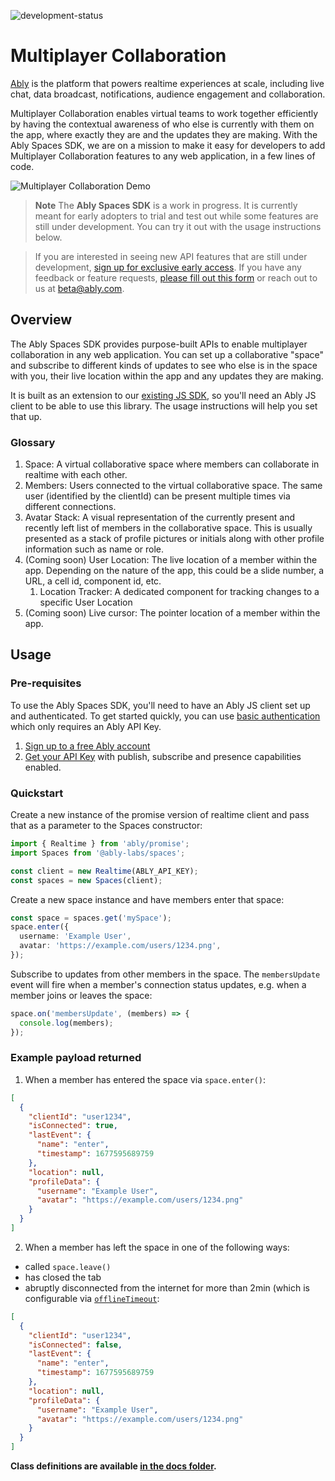 ![development-status](https://badgen.net/badge/development-status/alpha/yellow?icon=github)

# Multiplayer Collaboration

[Ably](https://ably.com/) is the platform that powers realtime experiences at scale, including live chat, data broadcast, notifications, audience engagement and collaboration.

Multiplayer Collaboration enables virtual teams to work together efficiently by having the contextual awareness of who else is currently with them on the app, where exactly they are and the updates they are making. With the Ably Spaces SDK, we are on a mission to make it easy for developers to add Multiplayer Collaboration features to any web application, in a few lines of code.

![Multiplayer Collaboration Demo](https://user-images.githubusercontent.com/5900152/225328262-2b63bb49-57a0-4f40-b78e-b87565f4c98c.png)

> **Note**
> The **Ably Spaces SDK** is a work in progress. It is currently meant for early adopters to trial and test out while some features are still under development. You can try it out with the usage instructions below.

> If you are interested in seeing new API features that are still under development, [sign up for exclusive early access](https://go.ably.com/spaces-early-access). If you have any feedback or feature requests, [please fill out this form](https://go.ably.com/spaces-feedback) or reach out to us at [beta@ably.com](mailto:beta@ably.com).

## Overview

The Ably Spaces SDK provides purpose-built APIs to enable multiplayer collaboration in any web application. You can set up a collaborative "space" and subscribe to different kinds of updates to see who else is in the space with you, their live location within the app and any updates they are making.

It is built as an extension to our [existing JS SDK](https://github.com/ably/ably-js), so you'll need an Ably JS client to be able to use this library. The usage instructions will help you set that up.

### Glossary

1. Space: A virtual collaborative space where members can collaborate in realtime with each other.
2. Members: Users connected to the virtual collaborative space. The same user (identified by the clientId) can be present multiple times via different connections.
3. Avatar Stack: A visual representation of the currently present and recently left list of members in the collaborative space. This is usually presented as a stack of profile pictures or initials along with other profile information such as name or role.
4. (Coming soon) User Location: The live location of a member within the app. Depending on the nature of the app, this could be a slide number, a URL, a cell id, component id, etc.
   1. Location Tracker: A dedicated component for tracking changes to a specific User Location
5. (Coming soon) Live cursor: The pointer location of a member within the app.

## Usage

### Pre-requisites

To use the Ably Spaces SDK, you'll need to have an Ably JS client set up and authenticated. To get started quickly, you can use [basic authentication](https://ably.com/docs/realtime/authentication#basic-authentication) which only requires an Ably API Key.

1. [Sign up to a free Ably account](https://ably.com/signup)
2. [Get your API Key](https://faqs.ably.com/setting-up-and-managing-api-keys) with publish, subscribe and presence capabilities enabled.

### Quickstart

Create a new instance of the promise version of realtime client and pass that as a parameter to the Spaces constructor:

```ts
import { Realtime } from 'ably/promise';
import Spaces from '@ably-labs/spaces';

const client = new Realtime(ABLY_API_KEY);
const spaces = new Spaces(client);
```

Create a new space instance and have members enter that space:

```ts
const space = spaces.get('mySpace');
space.enter({
  username: 'Example User',
  avatar: 'https://example.com/users/1234.png',
});
```

Subscribe to updates from other members in the space. The `membersUpdate` event will fire when a member's connection status updates, e.g. when a member joins or leaves the space:

```ts
space.on('membersUpdate', (members) => {
  console.log(members);
});
```

### Example payload returned

1. When a member has entered the space via `space.enter()`:

```json
[
  {
    "clientId": "user1234",
    "isConnected": true,
    "lastEvent": {
      "name": "enter",
      "timestamp": 1677595689759
    },
    "location": null,
    "profileData": {
      "username": "Example User",
      "avatar": "https://example.com/users/1234.png"
    }
  }
]
```

2. When a member has left the space in one of the following ways:

- called `space.leave()`
- has closed the tab
- abruptly disconnected from the internet for more than 2min (which is configurable via [`offlineTimeout`](https://github.com/ably-labs/spaces/blob/main/docs/class-definitions.md#offlinetimeout):

```json
[
  {
    "clientId": "user1234",
    "isConnected": false,
    "lastEvent": {
      "name": "enter",
      "timestamp": 1677595689759
    },
    "location": null,
    "profileData": {
      "username": "Example User",
      "avatar": "https://example.com/users/1234.png"
    }
  }
]
```

**Class definitions are available [in the docs folder](/docs/class-definitions.md).**
